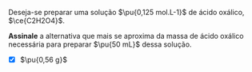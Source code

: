 Deseja-se preparar uma solução $\pu{0,125 mol.L-1}$ de ácido oxálico, $\ce{C2H2O4}$.

**Assinale** a alternativa que mais se aproxima da massa de ácido oxálico necessária para preparar $\pu{50 mL}$ dessa solução.

- [x] $\pu{0,56 g}$

